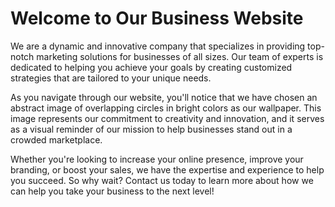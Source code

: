 <!--
Write me markdown content of website with wallpaper:

"An abstract image of overlapping circles in bright colors for a business or marketing website"

The header of the page should not be copy of the text but rather a real content of the website which is using this wallpaper.
-->

<!--font:"Open Sans"-->

# Welcome to Our Business Website

We are a dynamic and innovative company that specializes in providing top-notch marketing solutions for businesses of all sizes. Our team of experts is dedicated to helping you achieve your goals by creating customized strategies that are tailored to your unique needs.

As you navigate through our website, you'll notice that we have chosen an abstract image of overlapping circles in bright colors as our wallpaper. This image represents our commitment to creativity and innovation, and it serves as a visual reminder of our mission to help businesses stand out in a crowded marketplace.

Whether you're looking to increase your online presence, improve your branding, or boost your sales, we have the expertise and experience to help you succeed. So why wait? Contact us today to learn more about how we can help you take your business to the next level!
